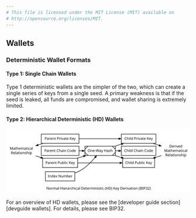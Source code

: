 ```yaml
---
# This file is licensed under the MIT License (MIT) available on
# http://opensource.org/licenses/MIT.
---
```


## Wallets

### Deterministic Wallet Formats
<!-- no subhead-links here -->

#### Type 1: Single Chain Wallets
<!-- no subhead-links here -->

Type 1 deterministic wallets are the simpler of the two, which can
create a single series of keys from a single seed. A primary weakness is
that if the seed is leaked, all funds are compromised, and wallet
sharing is extremely limited.

#### Type 2: Hierarchical Deterministic (HD) Wallets
<!-- no subhead-links here -->

![Overview Of Hierarchical Deterministic Key Derivation](/img/dev/en-hd-overview.svg)

For an overview of HD wallets, please see the [developer guide
section][devguide wallets].  For details, please see BIP32.

